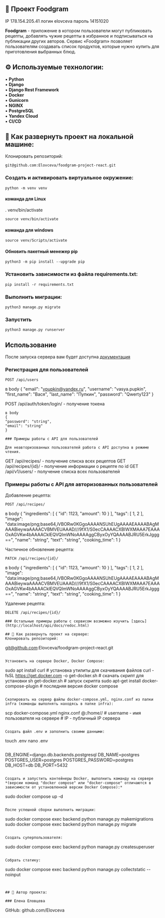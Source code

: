 ## 🍳 Проект Foodgram

IP 178.154.205.41
логин elovceva
пароль 14151020

**Foodgram** - приложение в котором пользователи могут публиковать рецепты, добавлять чужие рецепты в избранное и подписываться на публикации других авторов. Сервис «Foodgram» позволяет пользователям создавать список продуктов, которые нужно купить для приготовления выбранных блюд.

## ⚙ Используемые технологии:

▪ **Python**<br>
▪ **Django**<br>
▪ **Django Rest Framework**<br>
▪ **Docker**<br>
▪ **Gunicorn**<br>
▪ **NGINX**<br>
▪ **PostgreSQL**<br>
▪ **Yandex Cloud**<br>
▪ **CI/CD**<br>

## 📃 Как развернуть проект на локальной машине:

Клонировать репозиторий:
```
git@github.com:Elovceva/foodgram-project-react.git
```
### Cоздать и активировать виртуальное окружение:

```
python -m venv venv
```

#### команда для Linux

. venv/bin/activate
```
source venv/bin/activate
```

#### команда для windows

```
source venv/Scripts/activate
```
#### Обновить пакетный менежер pip

```
python3 -m pip install --upgrade pip
```

### Установить зависимости из файла requirements.txt:

```
pip install -r requirements.txt
```

### Выполнить миграции:

```
python3 manage.py migrate
```

### Запустить

```
python3 manage.py runserver
```

## Использование

После запуска сервера вам будет доступна [документация](http://localhost/api/docs/redoc.html)

### Регистрация для пользователей

```
POST /api/users 
```

в body
{
  "email": "vpupkin@yandex.ru",
  "username": "vasya.pupkin",
  "first_name": "Вася",
  "last_name": "Пупкин",
  "password": "Qwerty123"
}

POST /api/auth/token/login/ - получение токена 
```
в body
{
"password": "string",
"email": "string"
}

### Примеры работы с API для пользователей

Для неавторизованных пользователей работа с API доступна в режиме чтения.

```
GET /api/recipes/ - получение списка всех рецептов
GET /api/recipes/{id}/ - получение информации о рецепте по id
GET /api/v1/users/ - получение списка всех пользователей


### Примеры работы с API для авторизованных пользователей

Добавление рецепта:

```
POST /api/recipes/
```

в body
{
  "ingredients": [
    {
      "id": 1123,
      "amount": 10
    }
  ],
  "tags": [
    1,
    2
  ],
  "image": "data:image/png;base64,iVBORw0KGgoAAAANSUhEUgAAAAEAAAABAgMAAABieywaAAAACVBMVEUAAAD///9fX1/S0ecCAAAACXBIWXMAAA7EAAAOxAGVKw4bAAAACklEQVQImWNoAAAAggCByxOyYQAAAABJRU5ErkJggg==",
  "name": "string",
  "text": "string",
  "cooking_time": 1
}

Частичное обновление рецепта:

```
PATCH /api/recipes/{id}/
```

в body
{
  "ingredients": [
    {
      "id": 1123,
      "amount": 10
    }
  ],
  "tags": [
    1,
    2
  ],
  "image": "data:image/png;base64,iVBORw0KGgoAAAANSUhEUgAAAAEAAAABAgMAAABieywaAAAACVBMVEUAAAD///9fX1/S0ecCAAAACXBIWXMAAA7EAAAOxAGVKw4bAAAACklEQVQImWNoAAAAggCByxOyYQAAAABJRU5ErkJggg==",
  "name": "string",
  "text": "string",
  "cooking_time": 1
}

Удаление рецепта:

```
DELETE /api/recipes/{id}/
```


```
### Остальные примеры работы с сервисом возможно изучить [здесь](http://localhost/api/docs/redoc.html)

## 📃 Как развернуть проект на сервере:
Клонировать репозиторий:
```
git@github.com:Elovceva/foodgram-project-react.git
```

Установить на сервере Docker, Docker Compose:

```
sudo apt install curl                                   # установка утилиты для скачивания файлов
curl -fsSL https://get.docker.com -o get-docker.sh      # скачать скрипт для установки
sh get-docker.sh                                        # запуск скрипта
sudo apt-get install docker-compose-plugin              # последняя версия docker compose
```

Скопировать на сервер файлы docker-compose.yml, nginx.conf из папки infra (команды выполнять находясь в папке infra):

```
scp docker-compose.yml nginx.conf <username>@<IP>:/home/<username>/   # username - имя пользователя на сервере
                                                                      # IP - публичный IP сервера
```

Создать файл .env и заполнить своими данными:
```
touch .env
nano .env
```
```
DB_ENGINE=django.db.backends.postgresql
DB_NAME=postgres
POSTGRES_USER=postgres
POSTGRES_PASSWORD=postgres
DB_HOST=db
DB_PORT=5432

```

Создать и запустить контейнеры Docker, выполнить команду на сервере
*(версии команд "docker compose" или "docker-compose" отличаются в зависимости от установленной версии Docker Compose):*
```
sudo docker compose up -d
```

После успешной сборки выполнить миграции:
```
sudo docker compose exec backend python manage.py makemigrations
sudo docker compose exec backend python manage.py migrate
```

Создать суперпользователя:
```
sudo docker compose exec backend python manage.py createsuperuser
```

Собрать статику:
```
sudo docker compose exec backend python manage.py collectstatic --noinput
```


## 👾 Автор проекта:

### Елена Еловцева
```
GitHub: github.com/Elovceva
```
